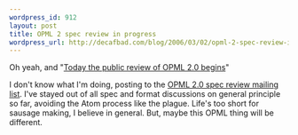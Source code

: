 ```yaml
--- 
wordpress_id: 912
layout: post
title: OPML 2 spec review in progress
wordpress_url: http://decafbad.com/blog/2006/03/02/opml-2-spec-review-in-progress-2
---
```

 <p>Oh yeah, and "<a href="http://scripting.wordpress.com/2006/03/01/opml-20/">Today the public review of OPML 2.0 begins</a>"</p>
 <p>I don't know what I'm doing, posting to the <a href="http://groups.yahoo.com/group/opml2-review/messages">OPML 2.0 spec review mailing list</a>.  I've stayed out of all spec and format discussions on general principle so far, avoiding the Atom process like the plague.  Life's too short for sausage making, I believe in general.  But, maybe this OPML thing will be different.</p>
